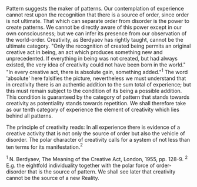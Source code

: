 Pattern suggests the maker of patterns. Our contemplation of experience cannot rest upon the recognition that there is a source of order, since order is not ultimate. That which can separate order from disorder is the power to create patterns. We cannot be directly aware of this power except in our own consciousness; but we can infer its presence from our observation of the world-order. Creativity, as Berdyaev has rightly taught, cannot be the ultimate category. "Only the recognition of created being permits an original creative act in being, an act which produces something new and unprecedented. If everything in being was not created, but had always existed, the very idea of creativity could not have been born in the world." "In every creative act, there is absolute gain, something added."$^1$ The word 'absolute' here falsifies the picture, nevertheless we must understand that in creativity there is an authentic addition to the sum total of experience; but this must remain subject to the condition of its being a possible addition. This condition is guaranteed by the category of pattern that stands towards creativity as potentiality stands towards repetition. We shall therefore take as our tenth category of experience the element of creativity which lies behind all patterns. 

The principle of creativity reads: In all experience there is evidence of a creative activity that is not only the source of order but also the vehicle of disorder. The polar character of creativity calls for a system of not less than ten terms for its manifestation.$^2$

$^1$ N. Berdyaev, The Meaning of the Creative Act, London, 1955, pp. 128-9. 
$^2$ E.g. the eightfold individuality together with the polar force of order-disorder that is the source of pattern. We shall see later that creativity cannot be the source of a new Reality.